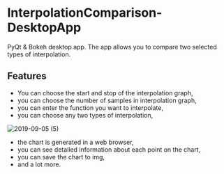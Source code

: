 # InterpolationComparison-DesktopApp
 PyQt & Bokeh desktop app. The app allows you to compare two selected types of interpolation.
 
## Features
* You can choose the start and stop of the interpolation graph,
* you can choose the number of samples in interpolation graph,
* you can enter the function you want to interpolate,
* you can choose any two types of interpolation,

![2019-09-05 (5)](https://user-images.githubusercontent.com/34821903/64358312-86b68300-d006-11e9-95b2-8120552689dc.png)

* the chart is generated in a web browser,
* you can see detailed information about each point on the chart,
* you can save the chart to img,
* and a lot more.


